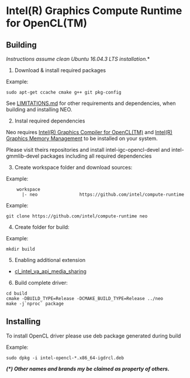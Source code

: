 # Intel(R) Graphics Compute Runtime for OpenCL(TM)

## Building

*Instructions assume clean Ubuntu 16.04.3 LTS installation.**

1. Download & install required packages

Example:

```shell
sudo apt-get ccache cmake g++ git pkg-config
```

See [LIMITATIONS.md](https://github.com/intel/compute-runtime/blob/master/documentation/LIMITATIONS.md) for other requirements and dependencies, when building and installing NEO.

2. Instal required dependencies

Neo requires [Intel(R) Graphics Compiler for OpenCL(TM)](https://github.com/intel/intel-graphics-compiler) and [Intel(R) Graphics Memory Management](https://github.com/intel/gmmlib) to be installed on your system.

Please visit theirs repositories and install intel-igc-opencl-devel and intel-gmmlib-devel packages including all required dependencies

3. Create workspace folder and download sources:

Example:
```
	workspace
	  |- neo                https://github.com/intel/compute-runtime
```

Example:

```shell
git clone https://github.com/intel/compute-runtime neo
```

4. Create folder for build: 

Example:

```shell
mkdir build
```

5. Enabling additional extension

* [cl_intel_va_api_media_sharing](https://github.com/intel/compute-runtime/blob/master/documentation/cl_intel_va_api_media_sharing.md)

6. Build complete driver:

```shell
cd build
cmake -DBUILD_TYPE=Release -DCMAKE_BUILD_TYPE=Release ../neo
make -j`nproc` package
```

## Installing

To install OpenCL driver please use deb package generated during build

Example:

```shell
sudo dpkg -i intel-opencl-*.x86_64-igdrcl.deb
```

___(*) Other names and brands my be claimed as property of others.___
